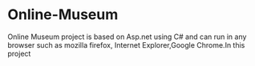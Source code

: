 # Online-Museum
Online Museum project is based on Asp.net using C# and can run in any browser such as mozilla firefox, Internet Explorer,Google Chrome.In this project
